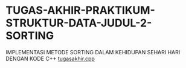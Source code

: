 # TUGAS-AKHIR-PRAKTIKUM-STRUKTUR-DATA-JUDUL-2-SORTING
IMPLEMENTASI METODE SORTING DALAM KEHIDUPAN SEHARI HARI DENGAN KODE C++
[tugasakhir.cpp](https://github.com/user-attachments/files/22580245/tugasakhir.cpp)

